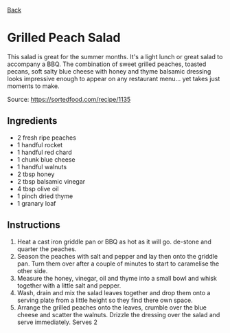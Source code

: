 [Back](../../index.md)
# Grilled Peach Salad

This salad is great for the summer months. It's a light lunch or great salad to accompany a BBQ. The combination of sweet grilled peaches, toasted pecans, soft salty blue cheese with honey and thyme balsamic dressing looks impressive enough to appear on any restaurant menu... yet takes just moments to make.

Source: https://sortedfood.com/recipe/1135

## Ingredients

- 2 fresh ripe peaches
- 1 handful rocket
- 1 handful red chard
- 1 chunk blue cheese
- 1 handful walnuts
- 2 tbsp honey
- 2 tbsp balsamic vinegar
- 4 tbsp olive oil
- 1 pinch dried thyme
- 1 granary loaf

## Instructions

1. Heat a cast iron griddle pan or BBQ as hot as it will go. de-stone and quarter the peaches.
2. Season the peaches with salt and pepper and lay then onto the griddle pan. Turn them over after a couple of minutes to start to caramelise the other side.
3. Measure the honey, vinegar, oil and thyme into a small bowl and whisk together with a little salt and pepper.
4. Wash, drain and mix the salad leaves together and drop them onto a serving plate from a little height so they find there own space.
5. Arrange the grilled peaches onto the leaves, crumble over the blue cheese and scatter the walnuts. Drizzle the dressing over the salad and serve immediately. Serves 2
